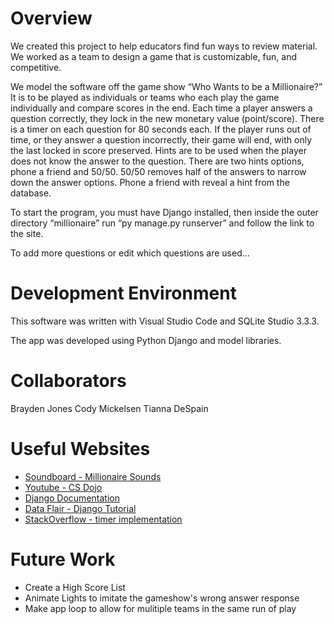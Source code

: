 # Overview

We created this project to help educators find fun ways to review material. We worked as a team to design a game that is customizable, fun, and competitive.

We model the software off the game show “Who Wants to be a Millionaire?” It is to be played as individuals or teams who each play the game individually and compare scores in the end. Each time a player answers a question correctly, they lock in the new monetary value (point/score). There is a timer on each question for 80 seconds each. If the player runs out of time, or they answer a question incorrectly, their game will end, with only the last locked in score preserved. Hints are to be used when the player does not know the answer to the question. There are two hints options, phone a friend and 50/50. 50/50 removes half of the answers to narrow down the answer options. Phone a friend with reveal a hint from the database.

To start the program, you must have Django installed, then inside the outer directory “millionaire” run “py manage.py runserver” and follow the link to the site.

To add more questions or edit which questions are used... 


# Development Environment

This software was written with Visual Studio Code and SQLite Studio 3.3.3.

The app was developed using Python Django and model libraries.

# Collaborators

Brayden Jones
Cody Mickelsen
Tianna DeSpain

# Useful Websites

- [Soundboard - Millionaire Sounds](https://www.soundboard.com/sb/onemilliondollars)
- [Youtube - CS Dojo](https://www.youtube.com/watch?v=h7rvyDK70FA&list=PLBZBJbE_rGRXBhJNdKbN7IUy-ctlOFxA1&index=2)
- [Django Documentation](https://docs.djangoproject.com/en/4.0/topics/db/models/)
- [Data Flair - Django Tutorial](https://data-flair.training/blogs/create-quiz-application-python-django/)
- [StackOverflow - timer implementation](https://stackoverflow.com/questions/10603409/how-to-implement-countdown-timer-in-django)

# Future Work

- Create a High Score List
- Animate Lights to imitate the gameshow's wrong answer response
- Make app loop to allow for mulitiple teams in the same run of play
